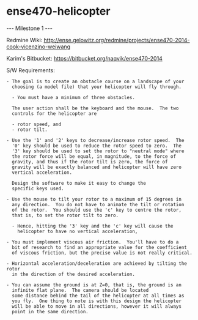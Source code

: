 ense470-helicopter
==================

--- Milestone 1 ---

Redmine Wiki: http://ense.gelowitz.org/redmine/projects/ense470-2014-cook-vicenzino-weiwang

Karim's Bitbucket: https://bitbucket.org/naqvik/ense470-2014

S/W Requirements:

    - The goal is to create an obstacle course on a landscape of your
      choosing (a model file) that your helicopter will fly through.

      - You must have a minimum of three obstacles.  

      The user action shall be the keyboard and the mouse.  The two
      controls for the helicopter are

      - rotor speed, and
      - rotor tilt.  

    - Use the '1' and '2' keys to decrease/increase rotor speed.  The
      '0' key should be used to reduce the rotor speed to zero.  The
      '3' key should be used to set the rotor to "neutral mode" where
      the rotor force will be equal, in magnitude, to the force of
      gravity, and thus if the rotor tilt is zero, the force of
      gravity will be exactly balanced and helicopter will have zero
      vertical acceleration.
      
      Design the software to make it easy to change the
      specific keys used.

    - Use the mouse to tilt your rotor to a maximum of 15 degrees in
      any direction.  You do not have to animate the tilt or rotation
      of the rotor.  You should use the 'c' key to centre the rotor,
      that is, to set the rotor tilt to zero.

      - Hence, hitting the '3' key and the 'c' key will cause the
        helicopter to have no vertical acceleration, 

    - You must implement viscous air friction.  You'll have to do a
      bit of research to find an appropriate value for the coefficient
      of viscous friction, but the precise value is not really critical.

    - Horizontal acceleration/deceleration are achieved by tilting the rotor
      in the direction of the desired acceleration.

    - You can assume the ground is at Z=0, that is, the ground is an
      infinite flat plane.  The camera should be located
      some distance behind the tail of the helicopter at all times as
      you fly.  One thing to note is with this design the helicopter
      will be able to move in all directions, however it will always
      point in the same direction.


